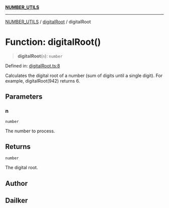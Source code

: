 [**NUMBER_UTILS**](../../README.md)

***

[NUMBER_UTILS](../../README.md) / [digitalRoot](../README.md) / digitalRoot

# Function: digitalRoot()

> **digitalRoot**(`n`): `number`

Defined in: [digitalRoot.ts:8](https://github.com/dailker/everyutil/blob/9768d00ced16ec8f4705df34c2fe47f2b1b47121/src/number/digitalRoot.ts#L8)

Calculates the digital root of a number (sum of digits until a single digit).
For example, digitalRoot(942) returns 6.

## Parameters

### n

`number`

The number to process.

## Returns

`number`

The digital root.

## Author

## Dailker
